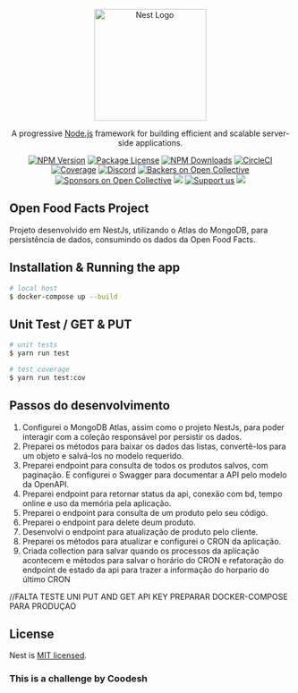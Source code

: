 <p align="center">
  <a href="http://nestjs.com/" target="blank"><img src="https://nestjs.com/img/logo-small.svg" width="200" alt="Nest Logo" /></a>
</p>

[circleci-image]: https://img.shields.io/circleci/build/github/nestjs/nest/master?token=abc123def456
[circleci-url]: https://circleci.com/gh/nestjs/nest

  <p align="center">A progressive <a href="http://nodejs.org" target="_blank">Node.js</a> framework for building efficient and scalable server-side applications.</p>
    <p align="center">
<a href="https://www.npmjs.com/~nestjscore" target="_blank"><img src="https://img.shields.io/npm/v/@nestjs/core.svg" alt="NPM Version" /></a>
<a href="https://www.npmjs.com/~nestjscore" target="_blank"><img src="https://img.shields.io/npm/l/@nestjs/core.svg" alt="Package License" /></a>
<a href="https://www.npmjs.com/~nestjscore" target="_blank"><img src="https://img.shields.io/npm/dm/@nestjs/common.svg" alt="NPM Downloads" /></a>
<a href="https://circleci.com/gh/nestjs/nest" target="_blank"><img src="https://img.shields.io/circleci/build/github/nestjs/nest/master" alt="CircleCI" /></a>
<a href="https://coveralls.io/github/nestjs/nest?branch=master" target="_blank"><img src="https://coveralls.io/repos/github/nestjs/nest/badge.svg?branch=master#9" alt="Coverage" /></a>
<a href="https://discord.gg/G7Qnnhy" target="_blank"><img src="https://img.shields.io/badge/discord-online-brightgreen.svg" alt="Discord"/></a>
<a href="https://opencollective.com/nest#backer" target="_blank"><img src="https://opencollective.com/nest/backers/badge.svg" alt="Backers on Open Collective" /></a>
<a href="https://opencollective.com/nest#sponsor" target="_blank"><img src="https://opencollective.com/nest/sponsors/badge.svg" alt="Sponsors on Open Collective" /></a>
  <a href="https://paypal.me/kamilmysliwiec" target="_blank"><img src="https://img.shields.io/badge/Donate-PayPal-ff3f59.svg"/></a>
    <a href="https://opencollective.com/nest#sponsor"  target="_blank"><img src="https://img.shields.io/badge/Support%20us-Open%20Collective-41B883.svg" alt="Support us"></a>
  <a href="https://twitter.com/nestframework" target="_blank"><img src="https://img.shields.io/twitter/follow/nestframework.svg?style=social&label=Follow"></a>
</p>
  <!--[![Backers on Open Collective](https://opencollective.com/nest/backers/badge.svg)](https://opencollective.com/nest#backer)
  [![Sponsors on Open Collective](https://opencollective.com/nest/sponsors/badge.svg)](https://opencollective.com/nest#sponsor)-->

## Open Food Facts Project

Projeto desenvolvido em NestJs, utilizando o Atlas do MongoDB, para persistência de dados, consumindo os dados da Open Food Facts.

## Installation & Running the app

```bash
# local host
$ docker-compose up --build
```

## Unit Test / GET & PUT

```bash
# unit tests
$ yarn run test

# test coverage
$ yarn run test:cov
```

## Passos do desenvolvimento

1. Configurei o MongoDB Atlas, assim como o projeto NestJs, para poder interagir com a coleção responsável por persistir os dados.
2. Preparei os métodos para baixar os dados das listas, convertê-los para um objeto e salvá-los no modelo requerido. 
3. Preparei endpoint para consulta de todos os produtos salvos, com paginação. E configurei o Swagger para documentar a API pelo modelo da OpenAPI.
4. Preparei endpoint para retornar status da api, conexão com bd, tempo online e uso da memória pela aplicação.
5. Preparei o endpoint para consulta de um produto pelo seu código.
6. Preparei o endpoint para delete deum produto.
7. Desenvolvi o endpoint para atualização de produto pelo cliente.
8. Preparei os métodos para atualizar e configurei o CRON da aplicação.
9. Criada collection para salvar quando os processos da aplicação acontecem e métodos para salvar o horário do CRON e refatoração do endpoint de estado da api para trazer a informação do horpario do último CRON

//FALTA
TESTE UNI PUT AND GET
API KEY
PREPARAR DOCKER-COMPOSE PARA PRODUÇAO

## License

Nest is [MIT licensed](LICENSE).

### This is a challenge by Coodesh
